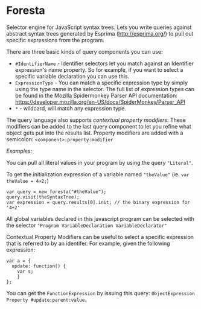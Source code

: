 Foresta
=======

Selector engine for JavaScript syntax trees. Lets you write queries against abstract syntax trees generated 
by Esprima (http://esprima.org/) to pull out specific expressions from the program.

There are three basic kinds of query components you can use:

* `#IdentifierName` - Identifier selectors let you match against an Identifier expression's name property. So for example, if you want to select a specific variable declaration you can use this.
* `ExpressionType` - You can match a specific expression type by simply using the type name in the selector. The full list of expression types can be found in the Mozilla Spidermonkey Parser API documentation: https://developer.mozilla.org/en-US/docs/SpiderMonkey/Parser_API
* `*` - wildcard, will match any expression type.

The query language also supports _contextual property modifiers_. These modifiers can be added to the last query component to let you refine what object gets put into the results list.
Property modifiers are added with a semicolon: `<component>:property:modifier`

*Examples:*

You can pull all literal values in your program by using the query `"Literal"`.

To get the initialization expression of a variable named `"theValue"` (ie. `var theValue = 4+2;`)
```
var query = new foresta("#theValue");
query.visit(theSyntaxTree);
var expression = query.results[0].init; // the binary expression for '4+2'
```

All global variables declared in this javascript program can be selected with the selector `"Program VariableDeclaration VariableDeclarator"`

Contextual Property Modifiers can be useful to select a specific expression that is referred to by an identifer. For example, given the following expression:

```
var a = {
  update: function() {
  	var s;
	}
};
```

You can get the `FunctionExpression` by issuing this query: `ObjectExpression Property #update:parent:value`.
